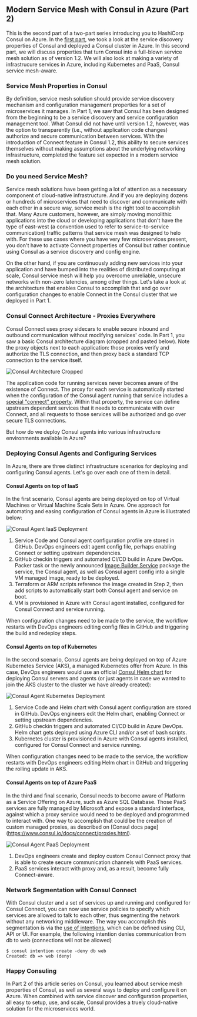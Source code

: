 ## Modern Service Mesh with Consul in Azure (Part 2)

This is the second part of a two-part series introducing you to HashiCorp Consul on Azure. In the [first part](https://open.microsoft.com/2018/10/04/use-case-modern-service-discovery-consul-azure-part-1/), we took a look at the service discovery properties of Consul and deployed a Consul cluster in Azure. In this second part, we will discuss properties that turn Consul into a full-blown service mesh solution as of version 1.2. We will also look at making a variety of infrastrucure services in Azure, including Kubernetes and PaaS, Consul service mesh-aware.

### Service Mesh Properties in Consul
By definition, service mesh solution should provide service discovery mechanism and configuration management properties for a set of microservices it manages. In Part 1, we saw that Consul has been designed from the beginning to be a service discovery and service configuration management tool. What Consul did not have until version 1.2, however, was the option to transparently (i.e., without application code changes) authorize and secure communication between services. With the introduction of Connect feature in Consul 1.2, this ability to secure services themselves without making assumptions about the underlying networking infrastructure, completed the feature set expected in a modern service mesh solution.

### Do you need Service Mesh?
Service mesh solutions have been getting a lot of attention as a necessary component of cloud-native infrastructure. And if you are deploying dozens or hundreds of microservices that need to discover and communicate with each other in a secure way, service mesh is the right tool to accomplish that. Many Azure customers, however, are simply moving monolithic applications into the cloud or developing applications that don't have the type of east-west (a convention used to refer to service-to-service communication) traffic patterns that service mesh was designed to helo with. For these use cases where you have very few microservices present, you don't have to activate Connect properties of Consul but rather continue using Consul as a service discovery and config engine. 

On the other hand, if you are continuously adding new services into your application and have bumped into the realities of distributed computing at scale, Consul service mesh will help you overcome unreliable, unsecure networks with non-zero latencies, among other things. Let's take a look at the architecture that enables Consul to accomplish that and go over configuration changes to enable Connect in the Consul cluster that we deployed in Part 1.

### Consul Connect Architecture - Proxies Everywhere
Consul Connect uses proxy sidecars to enable secure inbound and outbound communication without modifying services' code. In Part 1, you saw a basic Consul architecture diagram (cropped and pasted below). Note the proxy objects next to each application: those proxies verify and authorize the TLS connection, and then proxy back a standard TCP connection to the service itself. 

![Consul Architecture Cropped](https://github.com/echuvyrov/consul-part2/blob/master/architecture_cropped.png)

The application code for running services never becomes aware of the existence of Connect. The proxy for each service is automatically started when the configuration of the Consul agent running that service includes a [special "connect" property](https://www.consul.io/intro/getting-started/connect.html). Within that property, the service can define upstream dependent services that it needs to communicate with over Connect, and all requests to those services will be authorized and go over secure TLS connections.

But how do we deploy Consul agents into various infrastructure environments available in Azure?

### Deploying Consul Agents and Configuring Services
In Azure, there are three distinct infrastructure scenarios for deploying and configuring Consul agents. Let's go over each one of them in detail.

#### Consul Agents on top of IaaS
In the first scenario, Consul agents are being deployed on top of Virtual Machines or Virtual Machine Scale Sets in Azure. One approach for automating and easing configuration of Consul agents in Azure is illustrated below:

![Consul Agent IaaS Deployment](https://github.com/echuvyrov/consul-part2/blob/master/consulagent_iaas.png)

1. Service Code and Consul agent configuration profile are stored in GitHub. DevOps engineers edit agent config file, perhaps enabling Connect or setting upstream dependencies.
2. GitHub checkin triggers and automated CI/CD build in Azure DevOps. Packer task or the newly announced [Image Builder Service](https://azure.microsoft.com/en-us/blog/announcing-private-preview-of-azure-vm-image-builder/) package the service, the Consul agent, as well as Consul agent config into a single VM managed image, ready to be deployed.
3. Terraform or ARM scripts reference the image created in Step 2, then add scripts to automatically start both Consul agent and service on boot.
4. VM is provisioned in Azure with Consul agent installed, configured for Consul Connect and service running.

When configuration changes need to be made to the service, the workflow restarts with DevOps engineers editing config files in GitHub and triggering the build and redeploy steps.

#### Consul Agents on top of Kubernetes
In the second scenario, Consul agents are being deployed on top of Azure Kubernetes Service (AKS), a managed Kubernetes offer from Azure. In this case, DevOps engineers would use an official [Consul Helm chart](https://github.com/hashicorp/consul-helm) for deploying Consul servers and agents (or just agents in case we wanted to join the AKS cluster to the cluster we have already created):

![Consul Agent Kubernetes Deployment](https://github.com/echuvyrov/consul-part2/blob/master/consulagent_kubernetes.png)

1. Service Code and Helm chart with Consul agent configuration are stored in GitHub. DevOps engineers edit the Helm chart, enabling Connect or setting upstream dependencies.
2. GitHub checkin triggers and automated CI/CD build in Azure DevOps. Helm chart gets deployed using Azure CLI and/or a set of bash scripts.
3. Kubernetes cluster is provisioned in Azure with Consul agents installed, configured for Consul Connect and service running.

When configuration changes need to be made to the service, the workflow restarts with DevOps engineers editing Helm chart in GitHub and triggering the rolling update in AKS.

#### Consul Agents on top of Azure PaaS
In the third and final scenario, Consul needs to become aware of Platform as a Service Offering on Azure, such as Azure SQL Database. Those PaaS services are fully managed by Microsoft and expose a standard interface, against which a proxy service would need to be deployed and programmed to interact with. One way to accomplish that could be the creation of custom managed proxies, as described on [Consul docs page] (https://www.consul.io/docs/connect/proxies.html).

![Consul Agent PaaS Deployment](https://github.com/echuvyrov/consul-part2/blob/master/consulagent_paas.png)

1. DevOps engineers create and deploy custom Consul Connect proxy that is able to create secure communication channels with PaaS services.
2. PaaS services interact with proxy and, as a result, become fully Connect-aware.

### Network Segmentation with Consul Connect
With Consul cluster and a set of services up and running and configured for Consul Connect, you can now use service policies to specify which services are allowed to talk to each other, thus segmenting the network without any networking middleware. The way you accomplish this segmentation is via the [use of intentions](https://www.consul.io/docs/connect/intentions.html), which can be defined using CLI, API or UI. For example, the following intention denies communication from db to web (connections will not be allowed)

```
$ consul intention create -deny db web
Created: db => web (deny)
```

### Happy Consuling
In Part 2 of this article series on Consul, you learned about service mesh properties of Consul, as well as several ways to deploy and configure it on Azure. When combined with service discover and configuration properties, all easy to setup, use, and scale, Consul provides a truely cloud-native solution for the microservices world.



